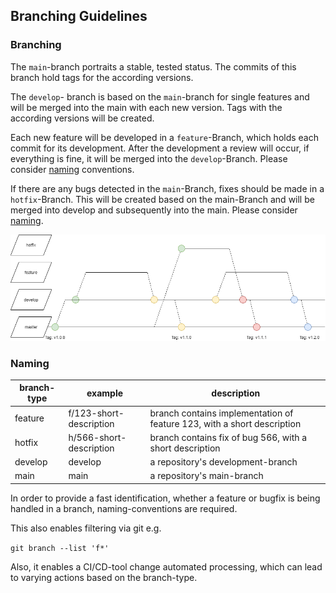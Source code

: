 ## Branching Guidelines

### Branching

The ```main```-branch portraits a stable, tested status. The commits of this branch hold tags for the according versions.

The ```develop```- branch is based on the ```main```-branch for single features and will be merged into the main with each new version. Tags with the according versions will be created.

Each new feature will be developed in a ```feature```-Branch, which holds each commit for its development. After the development a review will occur, if everything is fine, it will be merged into the ```develop```-Branch. Please consider [naming](#naming) conventions.

If there are any bugs detected in the ```main```-Branch, fixes should be made in a ```hotfix```-Branch. This will be created based on the main-Branch and will be merged into develop and subsequently into the main. Please consider [naming](#naming).

![Branching-Model](./../docs/images/SDK_Branching_Modell.png)

### Naming

| branch-type | example                 | description                                                             |
|-------------|-------------------------|-------------------------------------------------------------------------|
| feature     | f/123-short-description | branch contains implementation of feature 123, with a short description |
| hotfix      | h/566-short-description | branch contains fix of bug 566, with a short description                |
| develop     | develop                 | a repository's development-branch                                       |
| main        | main                    | a repository's main-branch                                              |

In order to provide a fast identification, whether a feature or bugfix is being handled in a branch, naming-conventions are required.

This also enables filtering via git e.g.

```git branch --list 'f*'```

Also, it enables a CI/CD-tool change automated processing, which can lead to varying actions based on the branch-type.
